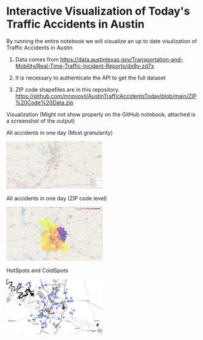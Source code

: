 # Interactive Visualization of Today's Traffic Accidents in Austin

By running the entire notebook we will visualize an up to date visulization of Traffic Accidents in Austin

  1. Data comes from https://data.austintexas.gov/Transportation-and-Mobility/Real-Time-Traffic-Incident-Reports/dx9v-zd7x
  
  2. It is necessary to authenticate the API to get the full dataset
  
  3. ZIP code shapefiles are in this repository. https://github.com/mnovovil/AustinTrafficAccidentsToday/blob/main/ZIP%20Code%20Data.zip

Visualization (Might not show properly on the GitHub notebook, attached is a screenshot of the output)

All accidents in one day (Most granularity)

<img src="https://github.com/mnovovil/AustinTrafficAccidentsToday/blob/main/Visualization.png" width="50%" height="50%">

All accidents in one day (ZIP code level)

<img src="https://github.com/mnovovil/AustinTrafficAccidentsToday/blob/main/accident_zip.png" width="50%" height="50%">

HotSpots and ColdSpots

<img src="https://github.com/mnovovil/AustinTrafficAccidentsToday/blob/main/hotspot.png" width="50%" height="50%"> 
